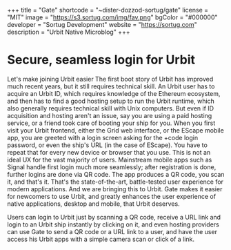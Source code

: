 +++
title = "Gate"
shortcode = "~dister-dozzod-sortug/gate"
license = "MIT"
image = "https://s3.sortug.com/img/fav.png"
bgColor = "#000000"
developer = "Sortug Development"
website = "https://sortug.com"
description = "Urbit Native Microblog"
+++

# Secure, seamless login for Urbit

Let's make joining Urbit easier
The first boot story of Urbit has improved much recent years, but it still requires technical skill. An Urbit user has to acquire an Urbit ID, which requires knowledge of the Ethereum ecosystem, and then has to find a good hosting setup to run the Urbit runtime, which also generally requires technical skill with Unix computers.
But even if ID acquisition and hosting aren't an issue, say you are using a paid hosting service, or a friend took care of booting your ship for you. When you first visit your Urbit frontend, either the Grid web interface, or the EScape mobile app, you are greeted with a login screen asking for the +code login password, or even the ship's URL (in the case of EScape). You have to repeat that for every new device or browser that you use.
This is not an ideal UX for the vast majority of users. Mainstream mobile apps such as Signal handle first login much more seamlessly; after registration is done, further logins are done via QR code. The app produces a QR code, you scan it, and that's it. That's the state-of-the-art, battle-tested user experience for modern applications. And we are bringing this to Urbit.
Gate makes it easier for newcomers to use Urbit, and greatly enhances the user experience of native applications, desktop and mobile, that Urbit deserves.


Users can login to Urbit just by scanning a QR code, receive a URL link and login to an Urbit ship instantly by clicking on it, and even hosting providers can use Gate to send a QR code or a URL link to a user, and have the user access his Urbit apps with a simple camera scan or click of a link.